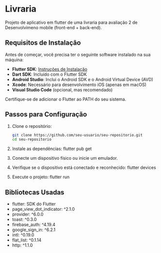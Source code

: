 # Livraria

Projeto de aplicativo em flutter de uma livraria para avaliação 2 de Desenvolvimeno mobile (front-end + back-end).

## Requisitos de Instalação

Antes de começar, você precisa ter o seguinte software instalado na sua máquina:

- **Flutter SDK**: [Instruções de Instalação](https://flutter.dev/docs/get-started/install)
- **Dart SDK**: Incluído com o Flutter SDK
- **Android Studio**: Inclui o Android SDK e o Android Virtual Device (AVD)
- **Xcode**: Necessário para desenvolvimento iOS (apenas em macOS)
- **Visual Studio Code** (opcional, mas recomendado)

Certifique-se de adicionar o Flutter ao PATH do seu sistema.

## Passos para Configuração

1. Clone o repositório:

   ```sh
   git clone https://github.com/seu-usuario/seu-repositorio.git
   cd seu-repositorio
2. Instale as dependências:
   flutter pub get
3. Conecte um dispositivo físico ou inicie um emulador.
4. Verifique se o dispositivo está conectado e reconhecido:
   flutter devices
5. Execute o projeto:
   flutter run

## Bibliotecas Usadas

- flutter: SDK do Flutter
- page_view_dot_indicator: ^2.1.0
- provider: ^6.0.0
- toast: ^0.3.0
- firebase_auth: ^4.19.4
- google_sign_in: ^6.2.1
- intl: ^0.19.0
- flat_list: ^0.1.14
- http: ^1.1.0
   
